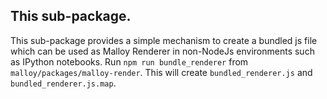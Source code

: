 ## This sub-package.

This sub-package provides a simple mechanism to create a bundled js file which can be used as Malloy Renderer in non-NodeJs environments such as IPython notebooks.
Run `npm run bundle_renderer` from `malloy/packages/malloy-render`. This will create `bundled_renderer.js` and `bundled_renderer.js.map`.
